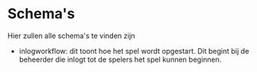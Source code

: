 # Schema's

Hier zullen alle schema's te vinden zijn

* inlogworkflow: dit toont hoe het spel wordt opgestart. Dit begint bij de beheerder die inlogt tot de spelers het spel kunnen beginnen.